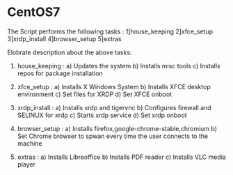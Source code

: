# CentOS7 

The Script performs the following tasks : 
1]house_keeping
2]xfce_setup
3]xrdp_install
4]browser_setup
5]extras

Elobrate description about the above tasks:
1) house_keeping :
	a) Updates the system 
	b) Installs misc tools 
	c) Installs repos for package installation 
	
2) xfce_setup : 
	a) Installs X Windows System
	b) Installs XFCE desktop environment
	c) Set files for XRDP
	d) Set XFCE onboot

3) xrdp_install :
	a) Installs xrdp and tigervnc
	b) Configures firewall and SELINUX for xrdp
	c) Starts xrdp service 
	d) Set xrdp onboot

4) browser_setup :
	a) Installs firefox,google-chrome-stable,chromium
	b) Set Chrome browser to spwan every time the user connects to the machine 
	
5) extras : 
	a) Installs Libreoffice
	b) Installs PDF reader 
	c) Installs VLC media player

